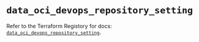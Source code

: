 # `data_oci_devops_repository_setting`

Refer to the Terraform Registory for docs: [`data_oci_devops_repository_setting`](https://registry.terraform.io/providers/oracle/oci/6.18.0/docs/data-sources/devops_repository_setting).
